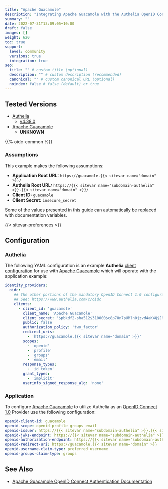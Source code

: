 ```yaml
---
title: "Apache Guacamole"
description: "Integrating Apache Guacamole with the Authelia OpenID Connect 1.0 Provider."
summary: ""
date: 2022-07-31T13:09:05+10:00
draft: false
images: []
weight: 620
toc: true
support:
  level: community
  versions: true
  integration: true
seo:
  title: "" # custom title (optional)
  description: "" # custom description (recommended)
  canonical: "" # custom canonical URL (optional)
  noindex: false # false (default) or true
---
```


## Tested Versions

* [Authelia]
  * [v4.38.0](https://github.com/authelia/authelia/releases/tag/v4.38.0)
* [Apache Guacamole]
  * __UNKNOWN__

{{% oidc-common %}}

### Assumptions

This example makes the following assumptions:

* __Application Root URL:__ `https://guacamole.{{< sitevar name="domain" >}}/`
* __Authelia Root URL:__ `https://{{< sitevar name="subdomain-authelia" >}}.{{< sitevar name="domain" >}}/`
* __Client ID:__ `guacamole`
* __Client Secret:__ `insecure_secret`

Some of the values presented in this guide can automatically be replaced with documentation variables.

{{< sitevar-preferences >}}

## Configuration

### Authelia

The following YAML configuration is an example __Authelia__ [client configuration] for use with [Apache Guacamole] which
will operate with the application example:

```yaml {title="configuration.yml"}
identity_providers:
  oidc:
    ## The other portions of the mandatory OpenID Connect 1.0 configuration go here.
    ## See: https://www.authelia.com/c/oidc
    clients:
      - client_id: 'guacamole'
        client_name: 'Apache Guacamole'
        client_secret: '$pbkdf2-sha512$310000$c8p78n7pUMln0jzvd4aK4Q$JNRBzwAo0ek5qKn50cFzzvE9RXV88h1wJn5KGiHrD0YKtZaR/nCb2CJPOsKaPK0hjf.9yHxzQGZziziccp6Yng'  # The digest of 'insecure_secret'.
        public: false
        authorization_policy: 'two_factor'
        redirect_uris:
          - 'https://guacamole.{{< sitevar name="domain" >}}'
        scopes:
          - 'openid'
          - 'profile'
          - 'groups'
          - 'email'
        response_types:
          - 'id_token'
        grant_types:
          - 'implicit'
        userinfo_signed_response_alg: 'none'
```

### Application

To configure [Apache Guacamole] to utilize Authelia as an [OpenID Connect 1.0] Provider use the following configuration:

```yaml
openid-client-id: guacamole
openid-scope: openid profile groups email
openid-issuer: https://{{< sitevar name="subdomain-authelia" >}}.{{< sitevar name="domain" >}}
openid-jwks-endpoint: https://{{< sitevar name="subdomain-authelia" >}}.{{< sitevar name="domain" >}}/jwks.json
openid-authorization-endpoint: https://{{< sitevar name="subdomain-authelia" >}}.{{< sitevar name="domain" >}}/api/oidc/authorization?state=1234abcedfdhf
openid-redirect-uri: https://guacamole.{{< sitevar name="domain" >}}
openid-username-claim-type: preferred_username
openid-groups-claim-type: groups
```

## See Also

* [Apache Guacamole OpenID Connect Authentication Documentation](https://guacamole.apache.org/doc/gug/openid-auth.html)

[Authelia]: https://www.authelia.com
[Apache Guacamole]: https://guacamole.apache.org/
[OpenID Connect 1.0]: ../../openid-connect/introduction.md
[client configuration]: ../../../configuration/identity-providers/openid-connect/clients.md
